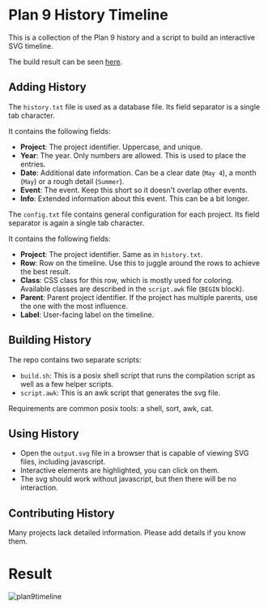 # Plan 9 History Timeline

This is a collection of the Plan 9 history and a script to build an interactive SVG timeline.

The build result can be seen [here](https://sirjofri.de/oat/shared/plan9timeline.svg).

## Adding History

The `history.txt` file is used as a database file.
Its field separator is a single tab character.

It contains the following fields:

- **Project**: The project identifier. Uppercase, and unique.
- **Year**: The year. Only numbers are allowed. This is used to place the entries.
- **Date**: Additional date information. Can be a clear date (`May 4`), a month (`May`) or a rough detail (`Summer`).
- **Event**: The event. Keep this short so it doesn't overlap other events.
- **Info**: Extended information about this event. This can be a bit longer.

The `config.txt` file contains general configuration for each project.
Its field separator is again a single tab character.

It contains the following fields:

- **Project**: The project identifier. Same as in `history.txt`.
- **Row**: Row on the timeline. Use this to juggle around the rows to achieve the best result.
- **Class**: CSS class for this row, which is mostly used for coloring. Available classes are described in the `script.awk` file (`BEGIN` block).
- **Parent**: Parent project identifier. If the project has multiple parents, use the one with the most influence.
- **Label**: User-facing label on the timeline.

## Building History

The repo contains two separate scripts:

- `build.sh`: This is a posix shell script that runs the compilation script as well as a few helper scripts.
- `script.awk`: This is an awk script that generates the svg file.

Requirements are common posix tools: a shell, sort, awk, cat.

## Using History

- Open the `output.svg` file in a browser that is capable of viewing SVG files, including javascript.
- Interactive elements are highlighted, you can click on them.
- The svg should work without javascript, but then there will be no interaction.

## Contributing History

Many projects lack detailed information. Please add details if you know them.

# Result

![plan9timeline](https://sirjofri.de/oat/shared/plan9timeline.svg)
